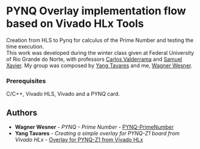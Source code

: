 # PYNQ Overlay implementation flow based on Vivado HLx Tools

Creation from HLS to Pynq for calculus of the Prime Number and testing the time execution.<br>
This work was developed during the winter class given at Federal University of Rio Grande do Norte, with professors [Carlos Valderrama](https://www.linkedin.com/in/cavalderramasakuyama/?ppe=1) and [Samuel Xavier](https://www.linkedin.com/in/samuelxs/). My group was composed by [Yang Tavares](https://www.linkedin.com/in/yang-azevedo-tavares-59292b10a/) and me, [Wagner Wesner](https://www.linkedin.com/in/%F0%9F%94%B5wagner-wesner-08379760/).

### Prerequisites

C/C++, Vivado HLS, Vivado and a PYNQ card.
 

## Authors

* **Wagner Wesner** - *PYNQ - Prime Number* - [PYNQ-PrimeNumber](https://github.com/wagnerrn/pynq-primenumber)
* **Yang Tavares** - *Creating a simple overlay for PYNQ-Z1 board from Vivado HLx* - [Overlay for PYNQ-Z1 from Vivado HLx](https://yangtavares.com/2017/07/31/creating-a-simple-overlay-for-pynq-z1-board-from-vivado-hlx/)
